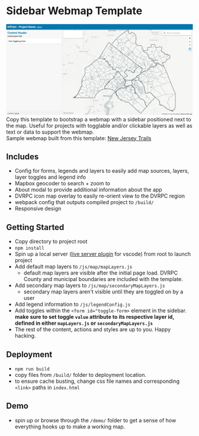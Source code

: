 # Sidebar Webmap Template
![desktop screenshot](./desktop.png)
Copy this template to bootstrap a webmap with a sidebar positioned next to the map. Useful for projects with togglable and/or clickable layers as well as text or data to support the webmap.
<br /> 
Sample webmap built from this template: [New Jersey Trails](https://www.dvrpc.org/webmaps/trails/)

## Includes
- Config for forms, legends and layers to easily add map sources, layers, layer toggles and legend info
- Mapbox geocoder to search + zoom to
- About modal to provide additional information about the app
- DVRPC icon map overlay to easily re-orient view to the DVRPC region
- webpack config that outputs compiled project to `/build/`
- Responsive design

## Getting Started
- Copy directory to project root 
- `npm install`
- Spin up a local server ([live server plugin](https://marketplace.visualstudio.com/items?itemName=ritwickdey.LiveServer) for vscode) from root to launch project
- Add default map layers to `/js/map/mapLayers.js`
    - default map layers are visible after the initial page load. DVRPC County and municipal boundaries are included with the template. 
- Add secondary map layers to `/js/map/secondaryMapLayers.js`
    - secondary map layers aren't visible until they are toggled on by a user
- Add legend information to `/js/legendConfig.js`
- Add toggles within the `<form id="toggle-form>` element in the sidebar.<strong> make sure to set toggle `value` attribute to its respective layer id, defined in either `mapLayers.js` or `secondaryMapLayers.js`</strong>
- The rest of the content, actions and styles are up to you. Happy hacking. 

## Deployment
- `npm run build`
- copy files from `/build/` folder to deployment location.
- to ensure cache busting, change css file names and corresponding `<link>` paths in `index.html`

## Demo
- spin up or browse through the `/demo/` folder to get a sense of how everything hooks up to make a working map.